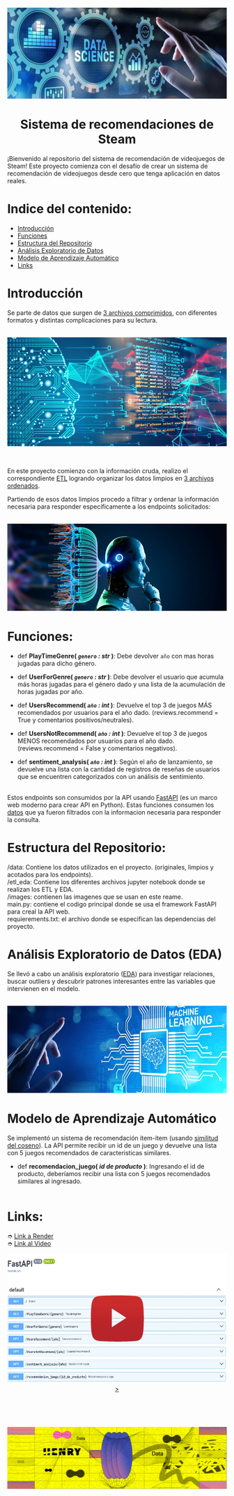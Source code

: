 <p align="center"><img src="images\portada.png"></p>

## <h1 align=center> Sistema de recomendaciones de Steam </h1>

¡Bienvenido al repositorio del sistema de recomendación de videojuegos de Steam!
Este proyecto comienza con el desafío de crear un sistema de recomendación de videojuegos desde cero que tenga aplicación en datos reales.<br>

# Indice del contenido:

- [Introducción](#introducción)
- [Funciones](#funciones)
- [Estructura del Repositorio](#estructura-del-repositorio)
- [Análisis Exploratorio de Datos](#análisis-exploratorio-de-datos-eda)
- [Modelo de Aprendizaje Automático](#modelo-de-aprendizaje-automático)
- [Links](#links)



# Introducción
Se parte de datos que surgen de [3 archivos comprimidos](data/original), con diferentes formatos y distintas complicaciones para su lectura.<br><br>

<p align="center"><img src="images\ml.jpg"  height=250></p><br>

En este proyecto comienzo con la información cruda, realizo el correspondiente [ETL](etl_eda) logrando organizar los datos limpios en [3 archivos ordenados](data/limpio/).<br>

Partiendo de esos datos limpios procedo a filtrar y ordenar la información necesaria para responder específicamente a los endpoints solicitados:<br><br>

<p align="center"><img src="images\filtrados.jpg" height=200></p>

# Funciones:

+ def **PlayTimeGenre( *`genero` : str* )**:
    Debe devolver `año` con mas horas jugadas para dicho género.<br>

+ def **UserForGenre( *`genero` : str* )**:
    Debe devolver el usuario que acumula más horas jugadas para el género dado y una lista de la acumulación de horas jugadas por año.<br>

+ def **UsersRecommend( *`año` : int* )**:
   Devuelve el top 3 de juegos MÁS recomendados por usuarios para el año dado. (reviews.recommend = True y comentarios positivos/neutrales).<br>

+ def **UsersNotRecommend( *`año` : int* )**:
   Devuelve el top 3 de juegos MENOS recomendados por usuarios para el año dado. (reviews.recommend = False y comentarios negativos).<br>

+ def **sentiment_analysis( *`año` : int* )**:
    Según el año de lanzamiento, se devuelve una lista con la cantidad de registros de reseñas de usuarios que se encuentren categorizados con un análisis de sentimiento. <br><br>

Estos endpoints son consumidos por la API usando [FastAPI](https://fastapi.tiangolo.com/) (es un marco web moderno para crear API en Python). Estas funciones consumen los [datos](etl_eda/ETL_consultas.ipynb) que ya fueron filtrados con la informacion necesaria para responder la consulta. <br>

# Estructura del Repositorio: <br>
/data: Contiene los datos utilizados en el proyecto. (originales, limpios y acotados para los endpoints).<br>
/etl_eda: Contiene los diferentes archivos jupyter notebook donde se realizan los ETL y EDA.<br>
/images: contienen las imagenes que se usan en este reame.<br>
main.py: contiene el codigo principal donde se usa el framework FastAPI para creal la API web.<br>
requierements.txt: el archivo donde se especifican las dependencias del proyecto.<br>

# Análisis Exploratorio de Datos (EDA)
Se llevó a cabo un análisis exploratorio ([EDA](etl_eda/EDA.ipynb)) para investigar relaciones, buscar outliers y descubrir patrones interesantes entre las variables que intervienen en el modelo. <br><br>

<p align="center"><img src="images\machine.jpg" height=200></p>

# Modelo de Aprendizaje Automático
Se implementó un sistema de recomendación ítem-ítem  (usando [similitud del coseno](https://scikit-learn.org/stable/modules/generated/sklearn.metrics.pairwise.cosine_similarity.html)). La API permite recibir un id de un juego y devuelve una lista con 5 juegos recomendados de caracteristicas similares.<br>

+ def **recomendacion_juego( *id de producto* )**:
    Ingresando el id de producto, deberíamos recibir una lista con 5 juegos recomendados similares al ingresado. <br><br>


# Links:
➮ [Link a Render](https://steam-bk1u.onrender.com) <br>
➮ [Link al Video](https://www.youtube.com/watch?) <br>


<div style="text-align: center;">
  <a href="https://youtu.be/nxu3EZVzP8I"><img src="images\testvideo.png" alt="Texto alternativo" height=300>></a>
</div>


<br><br><br>


<p align="center"><img src="images\henry.png"></p>









